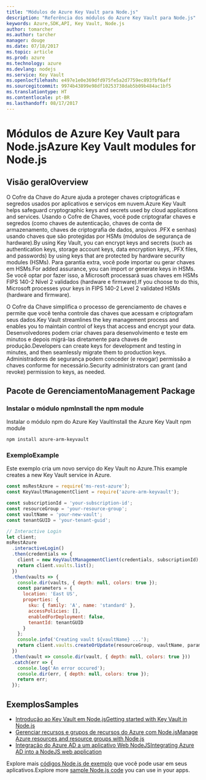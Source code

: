 ```yaml
---
title: "Módulos de Azure Key Vault para Node.js"
description: "Referência dos módulos do Azure Key Vault para Node.js"
keywords: Azure,SDK,API, Key Vault, Node.js
author: tomarcher
ms.author: tarcher
manager: douge
ms.date: 07/18/2017
ms.topic: article
ms.prod: azure
ms.technology: azure
ms.devlang: nodejs
ms.service: Key Vault
ms.openlocfilehash: e497e1e0e369dfd975fe5a2d7759ec893fbf6aff
ms.sourcegitcommit: 9974b43899e98df10253738dab5b09b484ac1bf5
ms.translationtype: HT
ms.contentlocale: pt-BR
ms.lasthandoff: 08/17/2017
---
```

# <a name="azure-key-vault-modules-for-nodejs"></a><span data-ttu-id="f90bd-104">Módulos de Azure Key Vault para Node.js</span><span class="sxs-lookup"><span data-stu-id="f90bd-104">Azure Key Vault modules for Node.js</span></span>

## <a name="overview"></a><span data-ttu-id="f90bd-105">Visão geral</span><span class="sxs-lookup"><span data-stu-id="f90bd-105">Overview</span></span>

<span data-ttu-id="f90bd-106">O Cofre da Chave do Azure ajuda a proteger chaves criptográficas e segredos usados por aplicativos e serviços em nuvem.</span><span class="sxs-lookup"><span data-stu-id="f90bd-106">Azure Key Vault helps safeguard cryptographic keys and secrets used by cloud applications and services.</span></span> <span data-ttu-id="f90bd-107">Usando o Cofre de Chaves, você pode criptografar chaves e segredos (como chaves de autenticação, chaves de conta de armazenamento, chaves de criptografia de dados, arquivos .PFX e senhas) usando chaves que são protegidas por HSMs (módulos de segurança de hardware).</span><span class="sxs-lookup"><span data-stu-id="f90bd-107">By using Key Vault, you can encrypt keys and secrets (such as authentication keys, storage account keys, data encryption keys, .PFX files, and passwords) by using keys that are protected by hardware security modules (HSMs).</span></span> <span data-ttu-id="f90bd-108">Para garantia extra, você pode importar ou gerar chaves em HSMs.</span><span class="sxs-lookup"><span data-stu-id="f90bd-108">For added assurance, you can import or generate keys in HSMs.</span></span> <span data-ttu-id="f90bd-109">Se você optar por fazer isso, a Microsoft processará suas chaves em HSMs FIPS 140-2 Nível 2 validados (hardware e firmware).</span><span class="sxs-lookup"><span data-stu-id="f90bd-109">If you choose to do this, Microsoft processes your keys in FIPS 140-2 Level 2 validated HSMs (hardware and firmware).</span></span>

<span data-ttu-id="f90bd-110">O Cofre da Chave simplifica o processo de gerenciamento de chaves e permite que você tenha controle das chaves que acessam e criptografam seus dados.</span><span class="sxs-lookup"><span data-stu-id="f90bd-110">Key Vault streamlines the key management process and enables you to maintain control of keys that access and encrypt your data.</span></span> <span data-ttu-id="f90bd-111">Desenvolvedores podem criar chaves para desenvolvimento e teste em minutos e depois migrá-las diretamente para chaves de produção.</span><span class="sxs-lookup"><span data-stu-id="f90bd-111">Developers can create keys for development and testing in minutes, and then seamlessly migrate them to production keys.</span></span> <span data-ttu-id="f90bd-112">Administradores de segurança podem conceder (e revogar) permissão a chaves conforme for necessário.</span><span class="sxs-lookup"><span data-stu-id="f90bd-112">Security administrators can grant (and revoke) permission to keys, as needed.</span></span>

## <a name="management-package"></a><span data-ttu-id="f90bd-113">Pacote de Gerenciamento</span><span class="sxs-lookup"><span data-stu-id="f90bd-113">Management Package</span></span>

### <a name="install-the-npm-module"></a><span data-ttu-id="f90bd-114">Instalar o módulo npm</span><span class="sxs-lookup"><span data-stu-id="f90bd-114">Install the npm module</span></span> 

<span data-ttu-id="f90bd-115">Instalar o módulo npm do Azure Key Vault</span><span class="sxs-lookup"><span data-stu-id="f90bd-115">Install the Azure Key Vault npm module</span></span>

```bash
npm install azure-arm-keyvault
```

### <a name="example"></a><span data-ttu-id="f90bd-116">Exemplo</span><span class="sxs-lookup"><span data-stu-id="f90bd-116">Example</span></span>

<span data-ttu-id="f90bd-117">Este exemplo cria um novo serviço do Key Vault no Azure.</span><span class="sxs-lookup"><span data-stu-id="f90bd-117">This example creates a new Key Vault service in Azure.</span></span>

```javascript
const msRestAzure = require('ms-rest-azure');
const KeyVaultManagementClient = require('azure-arm-keyvault');

const subscriptionId = 'your-subscription-id';
const resourceGroup = 'your-resource-group';
const vaultName = 'your-new-vault';
const tenantGUID = 'your-tenant-guid';

// Interactive Login
let client;
msRestAzure
  .interactiveLogin()
  .then(credentials => {
    client = new KeyVaultManagementClient(credentials, subscriptionId);
    return client.vaults.list();
  })
  .then(vaults => {
    console.dir(vaults, { depth: null, colors: true });
    const parameters = {
      location: 'East US',
      properties: {
        sku: { family: 'A', name: 'standard' },
        accessPolicies: [],
        enabledForDeployment: false,
        tenantId: tenantGUID
      }
    };
    console.info('Creating vault ${vaultName} ...');
    return client.vaults.createOrUpdate(resourceGroup, vaultName, parameters);
  })
  .then(vault => console.dir(vault, { depth: null, colors: true }))
  .catch(err => {
    console.log('An error occured');
    console.dir(err, { depth: null, colors: true });
    return err;
  });
```

## <a name="samples"></a><span data-ttu-id="f90bd-118">Exemplos</span><span class="sxs-lookup"><span data-stu-id="f90bd-118">Samples</span></span>

- [<span data-ttu-id="f90bd-119">Introdução ao Key Vault em Node.js</span><span class="sxs-lookup"><span data-stu-id="f90bd-119">Getting started with Key Vault in Node.js</span></span>](https://azure.microsoft.com/resources/samples/key-vault-node-getting-started/)
- [<span data-ttu-id="f90bd-120">Gerenciar recursos e grupos de recursos do Azure com Node.js</span><span class="sxs-lookup"><span data-stu-id="f90bd-120">Manage Azure resources and resource groups with Node.js</span></span>](https://azure.microsoft.com/resources/samples/resource-manager-node-resources-and-groups/) 
- [<span data-ttu-id="f90bd-121">Integração do Azure AD a um aplicativo Web NodeJS</span><span class="sxs-lookup"><span data-stu-id="f90bd-121">Integrating Azure AD into a NodeJS web application</span></span>](https://azure.microsoft.com/resources/samples/active-directory-node-webapp-openidconnect/) 

<span data-ttu-id="f90bd-122">Explore mais [códigos Node.js de exemplo](https://azure.microsoft.com/resources/samples/?platform=nodejs) que você pode usar em seus aplicativos.</span><span class="sxs-lookup"><span data-stu-id="f90bd-122">Explore more [sample Node.js code](https://azure.microsoft.com/resources/samples/?platform=nodejs) you can use in your apps.</span></span>
